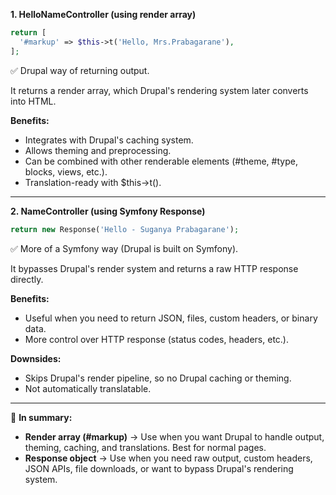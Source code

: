 **1.  HelloNameController (using render array)**

``` php
return [
  '#markup' => $this->t('Hello, Mrs.Prabagarane'),
];
```

✅ Drupal way of returning output.

It returns a render array, which Drupal's rendering system later
converts into HTML.

**Benefits:**

-   Integrates with Drupal's caching system.
-   Allows theming and preprocessing.
-   Can be combined with other renderable elements (#theme, #type,
    blocks, views, etc.).
-   Translation-ready with \$this-\>t().

------------------------------------------------------------------------

**2.  NameController (using Symfony Response)**

``` php
return new Response('Hello - Suganya Prabagarane');
```

✅ More of a Symfony way (Drupal is built on Symfony).

It bypasses Drupal's render system and returns a raw HTTP response
directly.

**Benefits:**

-   Useful when you need to return JSON, files, custom headers, or
    binary data.
-   More control over HTTP response (status codes, headers, etc.).

**Downsides:**

-   Skips Drupal's render pipeline, so no Drupal caching or theming.
-   Not automatically translatable.

------------------------------------------------------------------------

🚀 **In summary:**

-   **Render array (#markup)** → Use when you want Drupal to handle
    output, theming, caching, and translations. Best for normal pages.
-   **Response object** → Use when you need raw output, custom headers,
    JSON APIs, file downloads, or want to bypass Drupal's rendering
    system.
